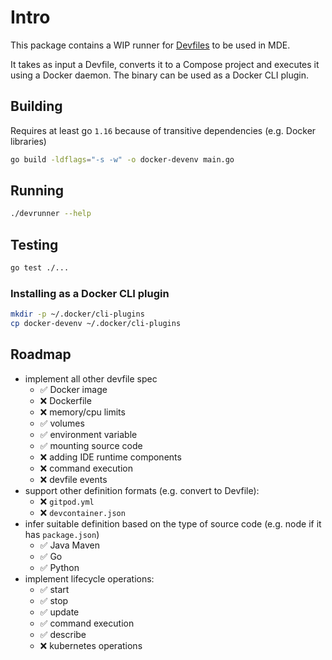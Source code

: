 
# Intro

This package contains a WIP runner for [Devfiles](https://docs.devfile.io/) to be used in MDE.

It takes as input a Devfile, converts it to a Compose project and executes it using a Docker daemon.
The binary can be used as a Docker CLI plugin.

## Building

Requires at least go `1.16` because of transitive dependencies (e.g. Docker libraries)

```sh
go build -ldflags="-s -w" -o docker-devenv main.go
```

## Running

```sh
./devrunner --help
```

## Testing

```sh
go test ./...
```

### Installing as a Docker CLI plugin

```sh
mkdir -p ~/.docker/cli-plugins
cp docker-devenv ~/.docker/cli-plugins
```

## Roadmap

* implement all other devfile spec
  * ✅ Docker image
  * ❌ Dockerfile
  * ❌ memory/cpu limits
  * ✅ volumes
  * ✅ environment variable
  * ✅ mounting source code
  * ❌ adding IDE runtime components
  * ❌ command execution
  * ❌ devfile events
* support other definition formats (e.g. convert to Devfile):
  * ❌ `gitpod.yml`
  * ❌ `devcontainer.json`
* infer suitable definition based on the type of source code (e.g. node if it has `package.json`)
  * ✅ Java Maven
  * ✅ Go
  * ✅ Python
* implement lifecycle operations:
  * ✅ start
  * ✅ stop
  * ✅ update
  * ✅ command execution
  * ✅ describe
  * ❌ kubernetes operations
